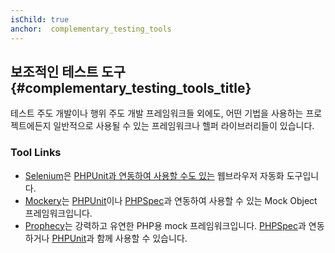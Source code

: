 ```yaml
---
isChild: true
anchor:  complementary_testing_tools
---
```


## 보조적인 테스트 도구 {#complementary_testing_tools_title}

테스트 주도 개발이나 행위 주도 개발 프레임워크들 외에도, 어떤 기법을 사용하는 프로젝트에든지 일반적으로 사용될 수 있는 
프레임워크나 헬퍼 라이브러리들이 있습니다.

### Tool Links

* [Selenium]은 [PHPUnit과 연동하여 사용할 수도 있는][integrated with PHPUnit] 웹브라우저 자동화 도구입니다.
* [Mockery]는 [PHPUnit]이나 [PHPSpec]과 연동하여 사용할 수 있는 Mock Object 프레임워크입니다.
* [Prophecy]는 강력하고 유연한 PHP용 mock 프레임워크입니다. [PHPSpec]과 연동하거나 [PHPUnit]과 함께 사용할 수 있습니다.


[Selenium]: http://seleniumhq.org/
[integrated with PHPUnit]: http://phpunit.de/manual/current/en/selenium.html
[Mockery]: https://github.com/padraic/mockery
[PHPUnit]: http://phpunit.de/
[PHPSpec]: http://www.phpspec.net/
[Prophecy]: https://github.com/phpspec/prophecy
